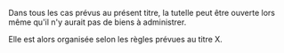   
 Dans tous les cas prévus au présent titre, la tutelle peut être ouverte lors même qu'il n'y aurait pas de biens à administrer.  

  
 Elle est alors organisée selon les règles prévues au titre X.  
